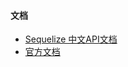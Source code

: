 #### 文档

+ [Sequelize 中文API文档](https://itbilu.com/nodejs/npm/VkYIaRPz-.html)
+ [官方文档](http://docs.sequelizejs.com/en/v3/docs/models-definition)
